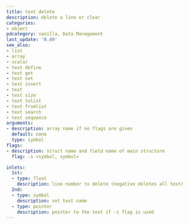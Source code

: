 ```yaml
---
title: text delete
description: delete a line or clear
categories:
- object
pdcategory: vanilla, Data Management
last_update: '0.49'
see_also:
- list
- array
- scalar
- text define
- text get
- text set
- text insert
- text
- text size
- text tolist
- text fromlist
- text search
- text sequence
arguments:
- description: array name if no flags are given 
  default: none
  type: symbol
flags:
- description: struct name and field name of main structure
  flag: -s <symbol, symbol>

inlets:
  1st:
  - type: float
    description: line number to delete (negative deletes all text)
  2nd:
  - type: symbol
    description: set text name
  - type: pointer
    description: pointer to the text if -s flag is used
---
```

